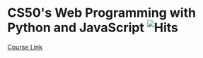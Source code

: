 # CS50's Web Programming with Python and JavaScript ![Hits](https://hits.seeyoufarm.com/api/count/incr/badge.svg?url=https://github.com/asifo1/cs50w&title=Views)

[Course Link](https://courses.edx.org/courses/course-v1:HarvardX+CS50W+Web/course/)
